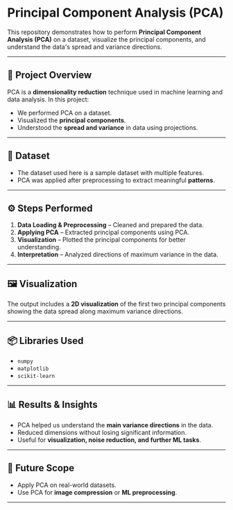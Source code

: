 
# Principal Component Analysis (PCA)

This repository demonstrates how to perform **Principal Component Analysis (PCA)** on a dataset, visualize the principal components, and understand the data's spread and variance directions.

---

## 📌 Project Overview

PCA is a **dimensionality reduction** technique used in machine learning and data analysis.
In this project:

* We performed PCA on a dataset.
* Visualized the **principal components**.
* Understood the **spread and variance** in data using projections.

---

## 📂 Dataset

* The dataset used here is a sample dataset with multiple features.
* PCA was applied after preprocessing to extract meaningful **patterns**.

---

## ⚙️ Steps Performed

1. **Data Loading & Preprocessing** – Cleaned and prepared the data.
2. **Applying PCA** – Extracted principal components using PCA.
3. **Visualization** – Plotted the principal components for better understanding.
4. **Interpretation** – Analyzed directions of maximum variance in the data.

---

## 🖼️ Visualization

The output includes a **2D visualization** of the first two principal components showing the data spread along maximum variance directions.

---

## 📦 Libraries Used

* `numpy`
* `matplotlib`
* `scikit-learn`

---

## 📊 Results & Insights

* PCA helped us understand the **main variance directions** in the data.
* Reduced dimensions without losing significant information.
* Useful for **visualization, noise reduction, and further ML tasks**.

---

## 🔮 Future Scope

* Apply PCA on real-world datasets.
* Use PCA for **image compression** or **ML preprocessing**.

---

